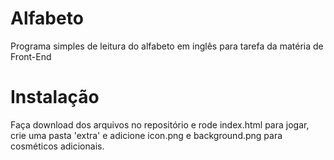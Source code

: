# Alfabeto
Programa simples de leitura do alfabeto em inglês para tarefa da matéria de Front-End

# Instalação
Faça download dos arquivos no repositório e rode index.html para jogar, crie uma pasta 'extra' e adicione icon.png e background.png para cosméticos adicionais.

